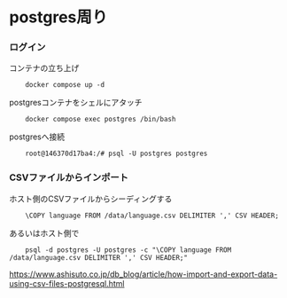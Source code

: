 # postgres周り

### ログイン
コンテナの立ち上げ
```
    docker compose up -d
```

postgresコンテナをシェルにアタッチ
```
    docker compose exec postgres /bin/bash
```

postgresへ接続
```
    root@146370d17ba4:/# psql -U postgres postgres
```

### CSVファイルからインポート

ホスト側のCSVファイルからシーディングする
```
    \COPY language FROM /data/language.csv DELIMITER ',' CSV HEADER;
```

あるいはホスト側で
```
    psql -d postgres -U postgres -c "\COPY language FROM /data/language.csv DELIMITER ',' CSV HEADER;"
```

https://www.ashisuto.co.jp/db_blog/article/how-import-and-export-data-using-csv-files-postgresql.html

